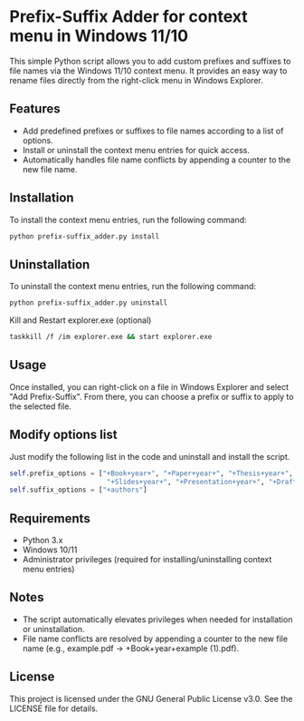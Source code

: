 # Prefix-Suffix Adder for context menu in Windows 11/10

This simple Python script allows you to add custom prefixes and suffixes to file names via the Windows 11/10 context menu. It provides an easy way to rename files directly from the right-click menu in Windows Explorer.

## Features

- Add predefined prefixes or suffixes to file names according to a list of options.
- Install or uninstall the context menu entries for quick access.
- Automatically handles file name conflicts by appending a counter to the new file name.

## Installation

To install the context menu entries, run the following command:

```bash
python prefix-suffix_adder.py install
```

## Uninstallation

To uninstall the context menu entries, run the following command:

```bash
python prefix-suffix_adder.py uninstall
```
Kill and Restart explorer.exe (optional)
```bash
taskkill /f /im explorer.exe && start explorer.exe
```

## Usage

Once installed, you can right-click on a file in Windows Explorer and select "Add Prefix-Suffix". From there, you can choose a prefix or suffix to apply to the selected file.

## Modify options list

Just modify the following list in the code and uninstall and install the script.
```python
self.prefix_options = ["+Book+year+", "+Paper+year+", "+Thesis+year+", "+Report+year+", 
                        "+Slides+year+", "+Presentation+year+", "+Draft+year+"]
self.suffix_options = ["+authors"] 
```

## Requirements

- Python 3.x
- Windows 10/11
- Administrator privileges (required for installing/uninstalling context menu entries)

## Notes
- The script automatically elevates privileges when needed for installation or uninstallation.
- File name conflicts are resolved by appending a counter to the new file name (e.g., example.pdf → +Book+year+example (1).pdf).

## License

This project is licensed under the GNU General Public License v3.0. See the LICENSE file for details.


